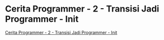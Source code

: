 # Cerita Programmer - 2 - Transisi Jadi Programmer - Init

[Cerita Programmer - 2 - Transisi Jadi Programmer - Init](https://www.youtube.com/watch?v=TX-Lhdl-mXk)
